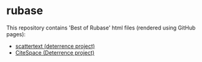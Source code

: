 # rubase

This repository contains 'Best of Rubase' html files (rendered using GitHub pages):

- [scattertext (deterrence project)](https://hcss-utils.github.io/rubase/scattertext-deterrence.html)
- [CiteSpace (Deterrence project)](https://hcss-utils.github.io/rubase/deterrence-lemma-association)
